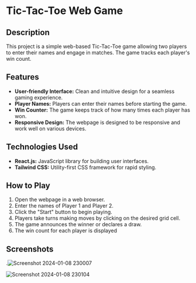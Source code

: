 # Tic-Tac-Toe Web Game

## Description

This project is a simple web-based Tic-Tac-Toe game allowing two players to enter their names and engage in matches. The game tracks each player's win count.

## Features

- **User-friendly Interface:** Clean and intuitive design for a seamless gaming experience.
- **Player Names:** Players can enter their names before starting the game.
- **Win Counter:** The game keeps track of how many times each player has won.
- **Responsive Design:** The webpage is designed to be responsive and work well on various devices.

## Technologies Used

- **React.js:** JavaScript library for building user interfaces.
- **Tailwind CSS:** Utility-first CSS framework for rapid styling.

## How to Play

1. Open the webpage in a web browser.
2. Enter the names of Player 1 and Player 2.
3. Click the "Start" button to begin playing.
4. Players take turns making moves by clicking on the desired grid cell.
5. The game announces the winner or declares a draw.
6. The win count for each player is displayed

## Screenshots
.![Screenshot 2024-01-08 230007](https://github.com/manishjhacse/Tic-Tac-Toe/assets/123859854/6fe7b4b4-6e4e-41c3-bdaf-914551a22934)

![Screenshot 2024-01-08 230104](https://github.com/manishjhacse/Tic-Tac-Toe/assets/123859854/16066286-8b58-42ac-829e-6c5618e33dc0)
